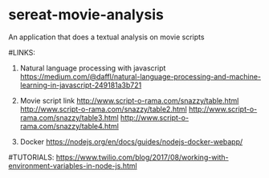 # sereat-movie-analysis
An application that does a textual analysis on movie scripts



#LINKS:

1. Natural language processing with javascript
https://medium.com/@daffl/natural-language-processing-and-machine-learning-in-javascript-249181a3b721

2. Movie script link 
http://www.script-o-rama.com/snazzy/table.html
http://www.script-o-rama.com/snazzy/table2.html
http://www.script-o-rama.com/snazzy/table3.html
http://www.script-o-rama.com/snazzy/table4.html


3. Docker
https://nodejs.org/en/docs/guides/nodejs-docker-webapp/

#TUTORIALS:
https://www.twilio.com/blog/2017/08/working-with-environment-variables-in-node-js.html
